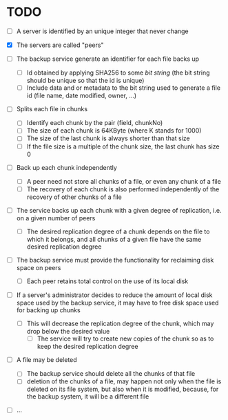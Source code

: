 # TODO

  * [ ] A server is identified by an unique integer that never change
  
  * [x] The servers are called "peers"

  * [ ] The backup service generate an identifier for each file backs up
      * [ ] Id obtained by applying SHA256 to some *bit string* (the bit string should be unique so that the id is unique)
      * [ ] Include data and or metadata to the bit string used to generate a file id (file name, date modified, owner, ...)

  * [ ] Splits each file in chunks
      * [ ] Identify each chunk by the pair (field, chunkNo)
      * [ ] The size of each chunk is 64KByte (where K stands for 1000)
      * [ ] The size of the last chunk is always shorter than that size
      * [ ] If the file size is a multiple of the chunk size, the last chunk has size 0

  * [ ] Back up each chunk independently
      * [ ] A peer need not store all chunks of a file, or even any chunk of a file
      * [ ] The recovery of each chunk is also performed independently of the recovery of other chunks of a file

  * [ ] The service backs up each chunk with a given degree of replication, i.e. on a given number of peers
      * [ ] The desired replication degree of a chunk depends on the file to which it belongs, and all chunks of a given file have the same desired replication degree
      
  * [ ]  The backup service must provide the functionality for reclaiming disk space on peers
      * [ ] Each peer retains total control on the use of its local disk
  
  * [ ] If a server's administrator decides to reduce the amount of local disk space used by the backup service, it may have to free disk space used for backing up chunks
      * [ ] This will decrease the replication degree of the chunk, which may drop below the desired value
          * [ ] The service will try to create new copies of the chunk so as to keep the desired replication degree

  * [ ] A file may be deleted
      * [ ] The backup service should delete all the chunks of that file
      * [ ] deletion of the chunks of a file, may happen not only when the file is deleted on its file system, but also when it is modified, because, for the backup system, it will be a different file

  * [ ] ...
